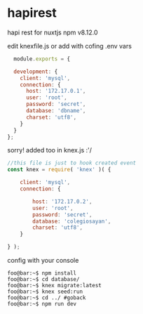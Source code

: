# hapirest
hapi rest for nuxtjs
 npm v8.12.0
 
 edit knexfile.js or add with cofing .env vars
```javascript
  module.exports = {

  development: {
    client: 'mysql',
    connection: {
      host: '172.17.0.1',
      user: 'root',
      password: 'secret',
      database: 'dbname',
      charset: 'utf8',
    }
  }
};

```
sorry! added too in knex.js :'/
```javascript
//this file is just to hook created event
const knex = require( 'knex' )( {

    client: 'mysql',
    connection: {

        host: '172.17.0.2',
        user: 'root',
        password: 'secret',
        database: 'colegiosayan',
        charset: 'utf8',
    }

} );

```
config with your console
```console
foo@bar:~$ npm install
foo@bar:~$ cd database/
foo@bar:~$ knex migrate:latest
foo@bar:~$ knex seed:run
foo@bar:~$ cd ../ #goback
foo@bar:~$ npm run dev
```
